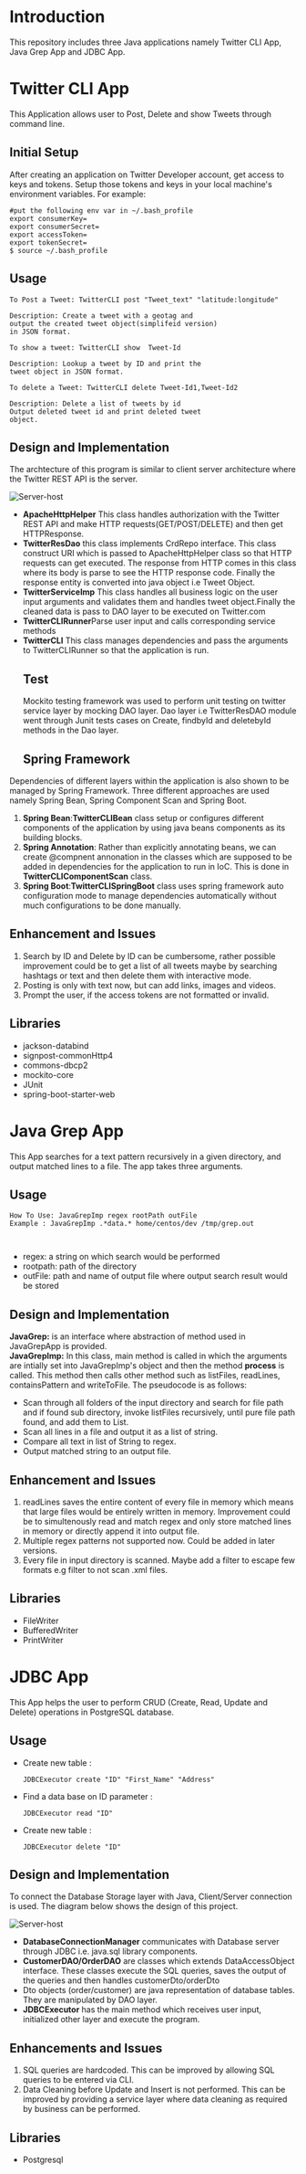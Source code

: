 

<h1 id="introduction">Introduction</h1>
<p>This repository includes three Java applications namely Twitter CLI App, Java Grep App and JDBC App. </p>
<h1 id="twitter-cli-app">Twitter CLI App</h1>
<p>This Application allows user to Post, Delete and show Tweets through command line.</p>

<h2 id="setup">Initial Setup</h2>
After creating an application on Twitter Developer account, get access to keys and tokens. Setup those tokens and keys in your local machine's environment variables. For example:

<pre><code>#put the following env var in ~/.bash_profile
export consumerKey=
export consumerSecret=
export accessToken=
export tokenSecret=
$ source ~/.bash_profile
</code></pre>




<h2 id="usage-1">Usage</h2>

<pre><code>To Post a Tweet: TwitterCLI post "Tweet_text" "latitude:longitude"

Description: Create a tweet with a geotag and
output the created tweet object(simplifeid version)
in JSON format.
</code></pre>

<pre><code>To show a tweet: TwitterCLI show  Tweet-Id

Description: Lookup a tweet by ID and print the
tweet object in JSON format.
</code></pre>

<pre><code>To delete a Tweet: TwitterCLI delete Tweet-Id1,Tweet-Id2

Description: Delete a list of tweets by id
Output deleted tweet id and print deleted tweet
object.
</code></pre>

<h2 id="design-and-implementation-1">Design and Implementation</h2>
<p>The archtecture of this program is similar to client server architecture where the Twitter REST API is the server.</p>
<img src="/diagrams/Twitter.png" alt="Server-host"></p>
<ul>
<li><strong>ApacheHttpHelper</strong> This class handles authorization with the Twitter REST API and make HTTP requests(GET/POST/DELETE) and then get HTTPResponse.</li>
 <li><strong>TwitterResDao</strong> this class implements CrdRepo interface. This class construct URI which is passed to ApacheHttpHelper class so that HTTP requests can get executed. The response from HTTP comes in this class where its body is parse to see the HTTP response code. Finally the response entity is converted into java object i.e Tweet Object.</li>
<li><strong>TwitterServiceImp</strong> This class handles all business logic on the user input arguments and validates them and handles tweet object.Finally the cleaned data is pass to DAO layer to be executed on Twitter.com</li>
 <li><strong>TwitterCLIRunner</strong>Parse user input and calls corresponding service methods</li>


<li><strong>TwitterCLI</strong> This class manages dependencies and pass the arguments to TwitterCLIRunner so that the application is run.</li>

<h2 id="test">Test</h2>
<p>Mockito testing framework was used to perform unit testing on twitter service layer by mocking DAO layer. Dao layer i.e TwitterResDAO module went through Junit tests cases on Create, findbyId and deletebyId methods in the Dao layer.</p>
<h2 id="sp">Spring Framework</h2>
</ul>
<p>Dependencies of different layers within the application is also shown to be managed by Spring Framework. Three different approaches are used namely Spring Bean, Spring Component Scan and Spring Boot.</p>
<ol>
<li><strong>Spring Bean</strong>:<strong>TwitterCLIBean</strong> class setup or configures different components of the application by using java beans components as its building blocks.</li>
<li><strong>Spring Annotation</strong>: Rather than explicitly annotating beans, we can create @compnent annonation in the classes which are supposed to be added in dependencies for the application to run in IoC. This is done in  <strong>TwitterCLIComponentScan</strong> class.</li>
<li><strong>Spring Boot</strong>:<strong>TwitterCLISpringBoot</strong> class uses spring framework auto configuration mode to manage dependencies automatically without much configurations to be done manually.</li>
</ol>
<h2 id="enhancement-and-issues-1">Enhancement and Issues</h2>
<ol>
<li>Search by ID and Delete by ID can be cumbersome, rather possible improvement could be to get a list of all tweets maybe by searching hashtags or text and then delete them with interactive mode. </li>
 <li>Posting is only with text now, but can add links, images and videos.</li>
 <li>Prompt the user, if the access tokens are not formatted or invalid.</li>
</ol>
<h2 id="libraries">Libraries</h2>
<ul>
<li>jackson-databind</li>
<li>signpost-commonHttp4</li>
<li>commons-dbcp2</li>
<li>mockito-core</li>
<li>JUnit</li>
<li>spring-boot-starter-web</li>
</ul>


<h1 id="java-grep-app">Java Grep App</h1>
<p>This App searches for a text pattern recursively in a given directory, and output matched lines to a file. The app takes three arguments.</p>
<h2 id="usage">Usage</h2>
<pre><code>How To Use: JavaGrepImp regex rootPath outFile
Example : JavaGrepImp .*data.* home/centos/dev /tmp/grep.out

</code></pre>
<ul>
<li>regex: a string on which search would be performed</li>
<li>rootpath: path of the directory</li>
<li>outFile: path and name of output file where output search result would be stored</li>
</ul>

<h2 id="design-and-implementation">Design and Implementation</h2>
<p><strong>JavaGrep:</strong>  is an interface where abstraction of method used in JavaGrepApp is provided.<br>
<strong>JavaGrepImp:</strong>  In this class, main method is called in which the arguments are intially set into JavaGrepImp's object and then the method <strong>process</strong> is called. This method then calls other method such as listFiles, readLines, containsPattern and writeToFile. The pseudocode is as follows:</p>
<ul>
<li>Scan through all folders of the input directory and search for file path and if found sub directory, invoke listFiles recursively, until pure file path found, and add them to List.</li>
<li>Scan all lines in a file and output it as a list of string.</li>
<li>Compare all text in list of String to regex.</li>
<li>Output matched string to an output file.</li>
</ul>
<h2 id="enhancement-and-issues">Enhancement and Issues</h2>
<ol>
<li>readLines saves the entire content of every file in memory which means that large files would be entirely written in memory. Improvement could be to simultenously read and match regex and only store matched lines in memory or directly append it into output file.</li>
<li>Multiple regex patterns not supported now. Could be added in later versions.</li>
 <li>Every file in input directory is scanned. Maybe add a filter to escape few formats e.g filter to not scan .xml files.</li>
</ol>

<h2 id="libraries">Libraries</h2>
<ul>
<li>FileWriter</li>
<li>BufferedWriter</li>
<li>PrintWriter</li>
</ul>

<h1 id="jdbc-app">JDBC App</h1>
<p>This App helps the user to perform CRUD (Create, Read, Update and Delete) operations in PostgreSQL database.</p>

<h2 id="usage1">Usage</h2>
<ul>
<li>Create new table : <pre><code>JDBCExecutor create "ID" "First_Name" "Address"</code></pre></li>
 <li>Find a data base on ID parameter : <pre><code>JDBCExecutor read "ID" </code></pre></li>
 <li>Create new table : <pre><code>JDBCExecutor delete "ID"</code></pre></li>
 </ul>
<h2 id="design-and-implementation-1">Design and Implementation</h2>
<p>To connect the Database Storage layer with Java, Client/Server connection is used. The diagram below shows the design of this project.</p>
<img src="/diagrams/jdbc.png" alt="Server-host"></p>
<ul>
<li><strong>DatabaseConnectionManager</strong> communicates with Database server through JDBC i.e. java.sql library components.</li>
<li><strong>CustomerDAO/OrderDAO</strong> are classes which extends DataAccessObject interface. These classes execute the SQL queries, saves the output of the queries and then handles customerDto/orderDto</li>
<li>Dto objects (order/customer) are java representation of database tables. They are manipulated by DAO layer.</li>
<li><strong>JDBCExecutor</strong> has the main method which receives user input, initialized other layer and execute the program. </li>

</ul>

<h2 id="enhancements-and-issues">Enhancements and Issues</h2>
<ol>
<li>SQL queries are hardcoded. This can be improved by allowing SQL queries to be entered via CLI.</li>
<li>Data Cleaning before Update and Insert is not performed. This can be improved by providing a service layer where data cleaning as required by business can be performed.</li>
</ol>

<h2 id="libraries">Libraries</h2>
<ul>
<li>Postgresql</li>
</ul>

